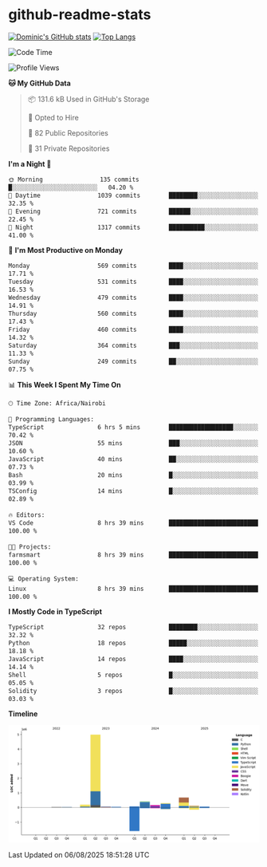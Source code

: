 # github-readme-stats
[![Dominic's GitHub stats](https://github-readme-stats.vercel.app/api?username=Domengo&show_icons=true)](https://github.com/anuraghazra/github-readme-stats)
[![Top Langs](https://github-readme-stats.vercel.app/api/top-langs/?username=Domengo&show_icons=true)](https://github.com/Domengo/github-readme-stats)

<!--START_SECTION:waka-->
![Code Time](http://img.shields.io/badge/Code%20Time-1%2C138%20hrs%2034%20mins-blue)

![Profile Views](http://img.shields.io/badge/Profile%20Views-0-blue)

**🐱 My GitHub Data** 

> 📦 131.6 kB Used in GitHub's Storage 
 > 
> 💼 Opted to Hire
 > 
> 📜 82 Public Repositories 
 > 
> 🔑 31 Private Repositories 
 > 
**I'm a Night 🦉** 

```text
🌞 Morning                135 commits         █░░░░░░░░░░░░░░░░░░░░░░░░   04.20 % 
🌆 Daytime                1039 commits        ████████░░░░░░░░░░░░░░░░░   32.35 % 
🌃 Evening                721 commits         ██████░░░░░░░░░░░░░░░░░░░   22.45 % 
🌙 Night                  1317 commits        ██████████░░░░░░░░░░░░░░░   41.00 % 
```
📅 **I'm Most Productive on Monday** 

```text
Monday                   569 commits         ████░░░░░░░░░░░░░░░░░░░░░   17.71 % 
Tuesday                  531 commits         ████░░░░░░░░░░░░░░░░░░░░░   16.53 % 
Wednesday                479 commits         ████░░░░░░░░░░░░░░░░░░░░░   14.91 % 
Thursday                 560 commits         ████░░░░░░░░░░░░░░░░░░░░░   17.43 % 
Friday                   460 commits         ████░░░░░░░░░░░░░░░░░░░░░   14.32 % 
Saturday                 364 commits         ███░░░░░░░░░░░░░░░░░░░░░░   11.33 % 
Sunday                   249 commits         ██░░░░░░░░░░░░░░░░░░░░░░░   07.75 % 
```


📊 **This Week I Spent My Time On** 

```text
🕑︎ Time Zone: Africa/Nairobi

💬 Programming Languages: 
TypeScript               6 hrs 5 mins        ██████████████████░░░░░░░   70.42 % 
JSON                     55 mins             ███░░░░░░░░░░░░░░░░░░░░░░   10.60 % 
JavaScript               40 mins             ██░░░░░░░░░░░░░░░░░░░░░░░   07.73 % 
Bash                     20 mins             █░░░░░░░░░░░░░░░░░░░░░░░░   03.99 % 
TSConfig                 14 mins             █░░░░░░░░░░░░░░░░░░░░░░░░   02.89 % 

🔥 Editors: 
VS Code                  8 hrs 39 mins       █████████████████████████   100.00 % 

🐱‍💻 Projects: 
farmsmart                8 hrs 39 mins       █████████████████████████   100.00 % 

💻 Operating System: 
Linux                    8 hrs 39 mins       █████████████████████████   100.00 % 
```

**I Mostly Code in TypeScript** 

```text
TypeScript               32 repos            ████████░░░░░░░░░░░░░░░░░   32.32 % 
Python                   18 repos            █████░░░░░░░░░░░░░░░░░░░░   18.18 % 
JavaScript               14 repos            ████░░░░░░░░░░░░░░░░░░░░░   14.14 % 
Shell                    5 repos             █░░░░░░░░░░░░░░░░░░░░░░░░   05.05 % 
Solidity                 3 repos             █░░░░░░░░░░░░░░░░░░░░░░░░   03.03 % 
```



**Timeline**

![Lines of Code chart](https://raw.githubusercontent.com/Domengo/Domengo/main/assets/bar_graph.png)


 Last Updated on 06/08/2025 18:51:28 UTC
<!--END_SECTION:waka-->


